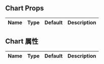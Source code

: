 ## Chart Props

| Name | Type | Default | Description |
| ---- | ---- | ------- | ----------- |

## Chart 属性

| Name | Type | Default | Description |
| ---- | ---- | ------- | ----------- |
